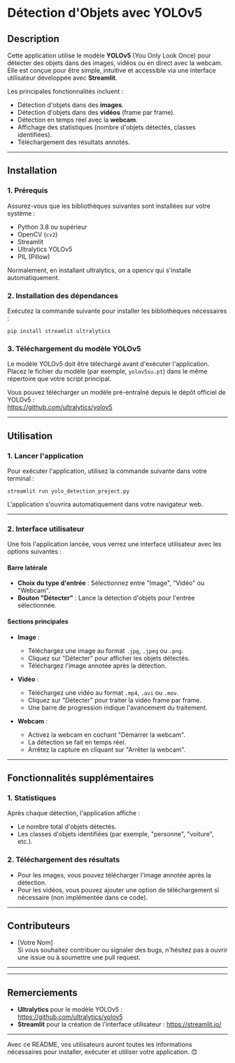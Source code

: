 # **Détection d'Objets avec YOLOv5**

## **Description**

Cette application utilise le modèle **YOLOv5** (You Only Look Once) pour détecter des objets dans des images, vidéos ou en direct avec la webcam. Elle est conçue pour être simple, intuitive et accessible via une interface utilisateur développée avec **Streamlit**.

Les principales fonctionnalités incluent :
- Détection d'objets dans des **images**.
- Détection d'objets dans des **vidéos** (frame par frame).
- Détection en temps réel avec la **webcam**.
- Affichage des statistiques (nombre d'objets détectés, classes identifiées).
- Téléchargement des résultats annotés.

---

## **Installation**

### **1. Prérequis**
Assurez-vous que les bibliothèques suivantes sont installées sur votre système :
- Python 3.8 ou supérieur
- OpenCV (`cv2`)
- Streamlit
- Ultralytics YOLOv5
- PIL (Pillow)

Normalement, en installant ultralytics, on a opencv qui s'installe automatiquement.

### **2. Installation des dépendances**

Exécutez la commande suivante pour installer les bibliothèques nécessaires :

```
pip install streamlit ultralytics
```

### **3. Téléchargement du modèle YOLOv5**

Le modèle YOLOv5 doit être téléchargé avant d'exécuter l'application. Placez le fichier du modèle (par exemple, `yolov5su.pt`) dans le même répertoire que votre script principal.

Vous pouvez télécharger un modèle pré-entraîné depuis le dépôt officiel de YOLOv5 :  
https://github.com/ultralytics/yolov5

---

## **Utilisation**

### **1. Lancer l'application**

Pour exécuter l'application, utilisez la commande suivante dans votre terminal :

```
streamlit run yolo_detection_project.py
```

L'application s'ouvrira automatiquement dans votre navigateur web.

---

### **2. Interface utilisateur**

Une fois l'application lancée, vous verrez une interface utilisateur avec les options suivantes :

#### **Barre latérale**

- **Choix du type d'entrée** : Sélectionnez entre "Image", "Vidéo" ou "Webcam".
- **Bouton "Détecter"** : Lance la détection d'objets pour l'entrée sélectionnée.

#### **Sections principales**

- **Image** :
  - Téléchargez une image au format `.jpg`, `.jpeg` ou `.png`.
  - Cliquez sur "Détecter" pour afficher les objets détectés.
  - Téléchargez l'image annotée après la détection.

- **Vidéo** :
  - Téléchargez une vidéo au format `.mp4`, `.avi` ou `.mov`.
  - Cliquez sur "Détecter" pour traiter la vidéo frame par frame.
  - Une barre de progression indique l'avancement du traitement.

- **Webcam** :
  - Activez la webcam en cochant "Démarrer la webcam".
  - La détection se fait en temps réel.
  - Arrêtez la capture en cliquant sur "Arrêter la webcam".

---

## **Fonctionnalités supplémentaires**

### **1. Statistiques**

Après chaque détection, l'application affiche :
- Le nombre total d'objets détectés.
- Les classes d'objets identifiées (par exemple, "personne", "voiture", etc.).

### **2. Téléchargement des résultats**

- Pour les images, vous pouvez télécharger l'image annotée après la détection.
- Pour les vidéos, vous pouvez ajouter une option de téléchargement si nécessaire (non implémentée dans ce code).


---

## **Contributeurs**
- [Votre Nom]  
  Si vous souhaitez contribuer ou signaler des bugs, n'hésitez pas à ouvrir une issue ou à soumettre une pull request.

---


---

## **Remerciements**
- **Ultralytics** pour le modèle YOLOv5 : https://github.com/ultralytics/yolov5
- **Streamlit** pour la création de l'interface utilisateur : https://streamlit.io/

---

Avec ce README, vos utilisateurs auront toutes les informations nécessaires pour installer, exécuter et utiliser votre application. 😊
